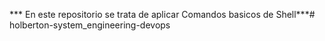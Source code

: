

*** En este repositorio se trata de 
aplicar Comandos basicos de Shell***# holberton-system_engineering-devops
